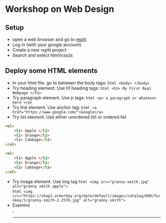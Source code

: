 # Workshop on Web Design

## Setup
* open a web browser and go to [replit](https://replit.com/)
* Log in (with your google account)
* Create a new replit project
* Search and select html/css/js

## Deploy some HTML elements
* In your html file. go to between the body tags: ```html <body> </body> ```
* Try heading element. Use h1 heading tags: ```html <h1> My First Real Webpage </h1> ```
* Try paragraph element. Use p tags:  ```html <p> a paragraph or whatever here </p> ```
* Try link element. Use anchor tag: ```html <a href="https://www.google.com/">Google</a> ```
* Try list element. Use either unordered list or ordered list
```html
<ul>
    <li> Apple </li>
    <li> Orange</li>
    <li> Cabbage</li>
</ul>
```

```html
<ol>
    <li> Apple </li>
    <li> Orange</li>
    <li> Cabbage</li>
</ol>
```

* Try image element. Use img tag
```html <img src="granny-smith.jpg" alt="granny smith apple"> ``` <br>
```html <img src="https://shop2.arborday.org/data/default/images/catalog/600/Turnkey/1/granny-smith-2-2576.jpg" alt="granny smith"> ```
* Examine <br>, <hr>
